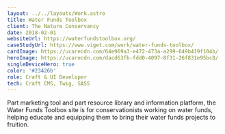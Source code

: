 ```yaml
---
layout: ../../layouts/Work.astro
title: Water Funds Toolbox
client: The Nature Conservancy
date: 2018-02-01
websiteUrl: https://waterfundstoolbox.org/
caseStudyUrl: https://www.viget.com/work/water-funds-toolbox/
cardImage: https://ucarecdn.com/64e969a3-e472-473a-a299-649b419f104b/
heroImage: https://ucarecdn.com/dacd63fb-fdd0-4097-8f31-26f831e95bc8/
singleDeviceHero: true
color: '#23426b'
role: Craft & UI Developer
tech: Craft CMS, Twig, SASS
---
```


Part marketing tool and part resource library and information platform, the Water Funds Toolbox site is for conservationists working on water funds, helping educate and equipping them to bring their water funds projects to fruition.
